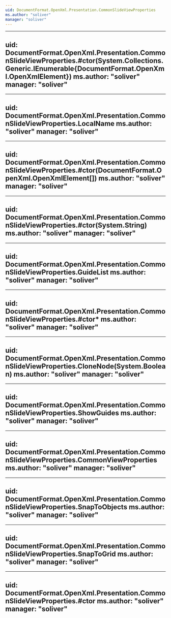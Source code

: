 ```yaml
---
uid: DocumentFormat.OpenXml.Presentation.CommonSlideViewProperties
ms.author: "soliver"
manager: "soliver"
---
```


---
uid: DocumentFormat.OpenXml.Presentation.CommonSlideViewProperties.#ctor(System.Collections.Generic.IEnumerable{DocumentFormat.OpenXml.OpenXmlElement})
ms.author: "soliver"
manager: "soliver"
---

---
uid: DocumentFormat.OpenXml.Presentation.CommonSlideViewProperties.LocalName
ms.author: "soliver"
manager: "soliver"
---

---
uid: DocumentFormat.OpenXml.Presentation.CommonSlideViewProperties.#ctor(DocumentFormat.OpenXml.OpenXmlElement[])
ms.author: "soliver"
manager: "soliver"
---

---
uid: DocumentFormat.OpenXml.Presentation.CommonSlideViewProperties.#ctor(System.String)
ms.author: "soliver"
manager: "soliver"
---

---
uid: DocumentFormat.OpenXml.Presentation.CommonSlideViewProperties.GuideList
ms.author: "soliver"
manager: "soliver"
---

---
uid: DocumentFormat.OpenXml.Presentation.CommonSlideViewProperties.#ctor*
ms.author: "soliver"
manager: "soliver"
---

---
uid: DocumentFormat.OpenXml.Presentation.CommonSlideViewProperties.CloneNode(System.Boolean)
ms.author: "soliver"
manager: "soliver"
---

---
uid: DocumentFormat.OpenXml.Presentation.CommonSlideViewProperties.ShowGuides
ms.author: "soliver"
manager: "soliver"
---

---
uid: DocumentFormat.OpenXml.Presentation.CommonSlideViewProperties.CommonViewProperties
ms.author: "soliver"
manager: "soliver"
---

---
uid: DocumentFormat.OpenXml.Presentation.CommonSlideViewProperties.SnapToObjects
ms.author: "soliver"
manager: "soliver"
---

---
uid: DocumentFormat.OpenXml.Presentation.CommonSlideViewProperties.SnapToGrid
ms.author: "soliver"
manager: "soliver"
---

---
uid: DocumentFormat.OpenXml.Presentation.CommonSlideViewProperties.#ctor
ms.author: "soliver"
manager: "soliver"
---
